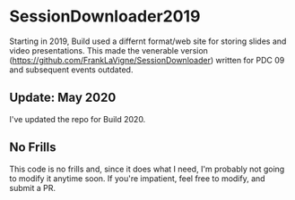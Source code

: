 # SessionDownloader2019
Starting in 2019, Build used a differnt format/web site for storing slides and video presentations. This made the venerable version (https://github.com/FrankLaVigne/SessionDownloader) written for PDC 09 and subsequent events outdated. 

## Update: May 2020
I've updated the repo for Build 2020.

## No Frills
This code is no frills and, since it does what I need, I'm probably not going to modify it anytime soon. If you're impatient, feel free to modify, and submit a PR.
